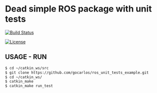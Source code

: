 # Dead simple ROS package with unit tests

[![Build Status](https://travis-ci.org/gocarlos/ros_unit_tests_example.svg?branch=master)](https://travis-ci.org/gocarlos/ros_unit_tests_example)

[![License](https://img.shields.io/badge/License-BSD%203--Clause-blue.svg)](https://opensource.org/licenses/BSD-3-Clause)

## USAGE - RUN

```bash
$ cd ~/catkin_ws/src
$ git clone https://github.com/gocarlos/ros_unit_tests_example.git
$ cd ~/catkin_ws/
$ catkin_make
$ catkin_make run_test
```
